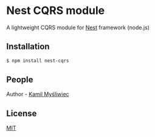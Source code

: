 # Nest CQRS module

A lightweight CQRS module for [Nest](https://github.com/kamilmysliwiec/nest) framework (node.js)

## Installation

```bash
$ npm install nest-cqrs
```

## People

Author - [Kamil Myśliwiec](http://kamilmysliwiec.com)

## License

[MIT](LICENSE)